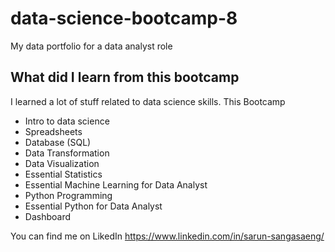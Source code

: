 # data-science-bootcamp-8
My data portfolio for a data analyst role

## What did I learn from this bootcamp
I learned a lot of stuff related to data science skills. This Bootcamp 

- Intro to data science
- Spreadsheets
- Database (SQL)
- Data Transformation
- Data Visualization
- Essential Statistics
- Essential Machine Learning for Data Analyst
- Python Programming
- Essential Python for Data Analyst
- Dashboard

You can find me on LikedIn https://www.linkedin.com/in/sarun-sangasaeng/
